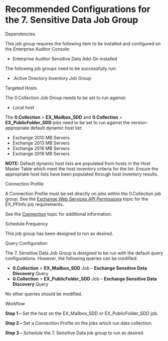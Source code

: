 # Recommended Configurations for the 7. Sensitive Data Job Group

Dependencies

This job group requires the following item to be installed and configured on the Enterprise Auditor
Console:

- Enterprise Auditor Sensitive Data Add-On installed

The following job groups need to be successfully run:

- .Active Directory Inventory Job Group

Targeted Hosts

The 0.Collection Job Group needs to be set to run against:

- Local host

The **0.Collection** > **EX_Mailbox_SDD** and **0.Collection** > **EX_PublicFolder_SDD** jobs need
to be set to run against the version-appropriate default dynamic host list:

- Exchange 2010 MB Servers
- Exchange 2013 MB Servers
- Exchange 2016 MB Servers
- Exchange 2019 MB Servers

**NOTE:** Default dynamic host lists are populated from hosts in the Host Master Table which meet
the host inventory criteria for the list. Ensure the appropriate host lists have been populated
through host inventory results.

Connection Profile

A Connection Profile must be set directly on jobs within the 0.Collection job group. See the
[Exchange Web Services API Permissions](/docs/accessanalyzer/11.6/enterpriseauditor/requirements/solutions/exchange/webservicesapi.md)
topic for the EX_PFInfo job requirements.

See the
[Connection](/docs/accessanalyzer/11.6/enterpriseauditor/admin/settings/connection/overview.md)
topic for additional information.

Schedule Frequency

This job group has been designed to run as desired.

Query Configuration

The 7. Sensitive Data Job Group is designed to be run with the default query configurations.
However, the following queries can be modified:

- **0.Collection** > **EX_Mailbox_SDD** Job – **Exchange Sensitive Data Discovery** Query
- **0.Collection** > **EX_PublicFolder_SDD** Job – **Exchange Sensitive Data Discovery** Query

No other queries should be modified.

Workflow

**Step 1 –** Set the host on the EX_Mailbox_SDD or EX_PublicFolder_SDD job.

**Step 2 –** Set a Connection Profile on the jobs which run data collection.

**Step 3 –** Schedule the 7. Sensitive Data job group to run as desired.

